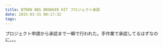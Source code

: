 ```yaml
---
title: BTRON BBS BROWSER KIT プロジェクト承認
date: 2015-03-31 00:17:32
tags: 
---
```

プロジェクト申請から承認まで一瞬で行われた。手作業で承認してるはずなのに。。。
